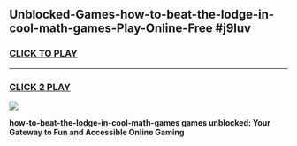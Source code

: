 
## Unblocked-Games-how-to-beat-the-lodge-in-cool-math-games-Play-Online-Free #j9luv
<h3>
<a href="https://us.freeplayer.one?title=how-to-beat-the-lodge-in-cool-math-games&ref=10M">CLICK TO PLAY</a></h3>
<hr>

<h3>
<a href="https://us.freeplayer.one?title=how-to-beat-the-lodge-in-cool-math-games&ref=10M">CLICK 2 PLAY</a>
  
</h3>

<a href="https://us.freeplayer.one?title=how-to-beat-the-lodge-in-cool-math-games&ref=10M"><img src="https://clearcache.store/games.png"></a>


**how-to-beat-the-lodge-in-cool-math-games games unblocked: Your Gateway to Fun and Accessible Online Gaming**

